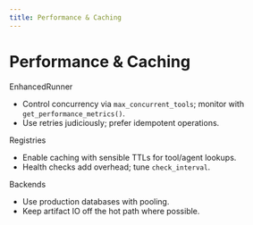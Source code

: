 ```yaml
---
title: Performance & Caching
---
```


# Performance & Caching

EnhancedRunner

- Control concurrency via `max_concurrent_tools`; monitor with `get_performance_metrics()`.
- Use retries judiciously; prefer idempotent operations.

Registries

- Enable caching with sensible TTLs for tool/agent lookups.
- Health checks add overhead; tune `check_interval`.

Backends

- Use production databases with pooling.
- Keep artifact IO off the hot path where possible.

